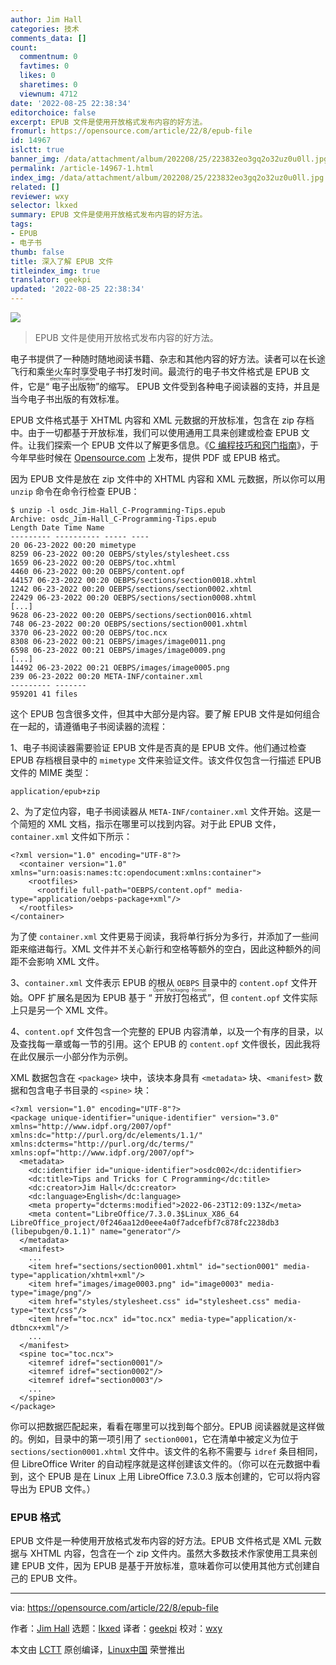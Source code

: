 ```yaml
---
author: Jim Hall
categories: 技术
comments_data: []
count:
  commentnum: 0
  favtimes: 0
  likes: 0
  sharetimes: 0
  viewnum: 4712
date: '2022-08-25 22:38:34'
editorchoice: false
excerpt: EPUB 文件是使用开放格式发布内容的好方法。
fromurl: https://opensource.com/article/22/8/epub-file
id: 14967
islctt: true
banner_img: /data/attachment/album/202208/25/223832eo3gq2o32uz0u0ll.jpg
permalink: /article-14967-1.html
index_img: /data/attachment/album/202208/25/223832eo3gq2o32uz0u0ll.jpg.thumb.jpg
related: []
reviewer: wxy
selector: lkxed
summary: EPUB 文件是使用开放格式发布内容的好方法。
tags:
- EPUB
- 电子书
thumb: false
title: 深入了解 EPUB 文件
titleindex_img: true
translator: geekpi
updated: '2022-08-25 22:38:34'
---
```


![](/data/attachment/album/202208/25/223832eo3gq2o32uz0u0ll.jpg)



> 
> EPUB 文件是使用开放格式发布内容的好方法。
> 
> 
> 


电子书提供了一种随时随地阅读书籍、杂志和其他内容的好方法。读者可以在长途飞行和乘坐火车时享受电子书打发时间。最流行的电子书文件格式是 EPUB 文件，它是“<ruby> 电子出版物 <rt>  electronic publication </rt></ruby>”的缩写。 EPUB 文件受到各种电子阅读器的支持，并且是当今电子书出版的有效标准。


EPUB 文件格式基于 XHTML 内容和 XML 元数据的开放标准，包含在 zip 存档中。由于一切都基于开放标准，我们可以使用通用工具来创建或检查 EPUB 文件。让我们探索一个 EPUB 文件以了解更多信息。《[C 编程技巧和窍门指南](https://opensource.com/downloads/guide-c-programming)》，于今年早些时候在 [Opensource.com](http://Opensource.com) 上发布，提供 PDF 或 EPUB 格式。


因为 EPUB 文件是放在 zip 文件中的 XHTML 内容和 XML 元数据，所以你可以用 `unzip` 命令在命令行检查 EPUB：



```
$ unzip -l osdc_Jim-Hall_C-Programming-Tips.epub 
Archive: osdc_Jim-Hall_C-Programming-Tips.epub
Length Date Time Name
--------- ---------- ----- ----
20 06-23-2022 00:20 mimetype
8259 06-23-2022 00:20 OEBPS/styles/stylesheet.css
1659 06-23-2022 00:20 OEBPS/toc.xhtml
4460 06-23-2022 00:20 OEBPS/content.opf
44157 06-23-2022 00:20 OEBPS/sections/section0018.xhtml
1242 06-23-2022 00:20 OEBPS/sections/section0002.xhtml
22429 06-23-2022 00:20 OEBPS/sections/section0008.xhtml
[...]
9628 06-23-2022 00:20 OEBPS/sections/section0016.xhtml
748 06-23-2022 00:20 OEBPS/sections/section0001.xhtml
3370 06-23-2022 00:20 OEBPS/toc.ncx
8308 06-23-2022 00:21 OEBPS/images/image0011.png
6598 06-23-2022 00:21 OEBPS/images/image0009.png
[...]
14492 06-23-2022 00:21 OEBPS/images/image0005.png
239 06-23-2022 00:20 META-INF/container.xml
--------- -------
959201 41 files

```

这个 EPUB 包含很多文件，但其中大部分是内容。要了解 EPUB 文件是如何组合在一起的，请遵循电子书阅读器的流程：


1、电子书阅读器需要验证 EPUB 文件是否真的是 EPUB 文件。他们通过检查 EPUB 存档根目录中的 `mimetype` 文件来验证文件。该文件仅包含一行描述 EPUB 文件的 MIME 类型：



```
application/epub+zip

```

2、为了定位内容，电子书阅读器从 `META-INF/container.xml` 文件开始。这是一个简短的 XML 文档，指示在哪里可以找到内容。对于此 EPUB 文件，`container.xml` 文件如下所示：



```
<?xml version="1.0" encoding="UTF-8"?>
  <container version="1.0" xmlns="urn:oasis:names:tc:opendocument:xmlns:container">
    <rootfiles>
      <rootfile full-path="OEBPS/content.opf" media-type="application/oebps-package+xml"/>
  </rootfiles>
</container>

```

为了使 `container.xml` 文件更易于阅读，我将单行拆分为多行，并添加了一些间距来缩进每行。XML 文件并不关心新行和空格等额外的空白，因此这种额外的间距不会影响 XML 文件。


3、`container.xml` 文件表示 EPUB 的根从 `OEBPS` 目录中的 `content.opf` 文件开始。OPF 扩展名是因为 EPUB 基于 “<ruby> 开放打包格式 <rt>  Open Packaging Format </rt></ruby>”，但 `content.opf` 文件实际上只是另一个 XML 文件。


4、`content.opf` 文件包含一个完整的 EPUB 内容清单，以及一个有序的目录，以及查找每一章或每一节的引用。这个 EPUB 的 `content.opf` 文件很长，因此我将在此仅展示一小部分作为示例。


XML 数据包含在 `<package>` 块中，该块本身具有 `<metadata>` 块、`<manifest>` 数据和包含电子书目录的 `<spine>` 块：



```
<?xml version="1.0" encoding="UTF-8"?>
<package unique-identifier="unique-identifier" version="3.0" xmlns="http://www.idpf.org/2007/opf" xmlns:dc="http://purl.org/dc/elements/1.1/" xmlns:dcterms="http://purl.org/dc/terms/" xmlns:opf="http://www.idpf.org/2007/opf">
  <metadata>
    <dc:identifier id="unique-identifier">osdc002</dc:identifier>
    <dc:title>Tips and Tricks for C Programming</dc:title>
    <dc:creator>Jim Hall</dc:creator>
    <dc:language>English</dc:language>
    <meta property="dcterms:modified">2022-06-23T12:09:13Z</meta>
    <meta content="LibreOffice/7.3.0.3$Linux_X86_64 LibreOffice_project/0f246aa12d0eee4a0f7adcefbf7c878fc2238db3 (libepubgen/0.1.1)" name="generator"/>
  </metadata>
  <manifest>
    ...
    <item href="sections/section0001.xhtml" id="section0001" media-type="application/xhtml+xml"/>
    <item href="images/image0003.png" id="image0003" media-type="image/png"/>
    <item href="styles/stylesheet.css" id="stylesheet.css" media-type="text/css"/>
    <item href="toc.ncx" id="toc.ncx" media-type="application/x-dtbncx+xml"/>
    ...
  </manifest>
  <spine toc="toc.ncx">
    <itemref idref="section0001"/>
    <itemref idref="section0002"/>
    <itemref idref="section0003"/>
    ...
  </spine>
</package>

```

你可以把数据匹配起来，看看在哪里可以找到每个部分。EPUB 阅读器就是这样做的。例如，目录中的第一项引用了 `section0001`，它在清单中被定义为位于 `sections/section0001.xhtml` 文件中。该文件的名称不需要与 `idref` 条目相同，但 LibreOffice Writer 的自动程序就是这样创建该文件的。（你可以在元数据中看到，这个 EPUB 是在 Linux 上用 LibreOffice 7.3.0.3 版本创建的，它可以将内容导出为 EPUB 文件。）


### EPUB 格式


EPUB 文件是一种使用开放格式发布内容的好方法。EPUB 文件格式是 XML 元数据与 XHTML 内容，包含在一个 zip 文件内。虽然大多数技术作家使用工具来创建 EPUB 文件，因为 EPUB 是基于开放标准，意味着你可以使用其他方式创建自己的 EPUB 文件。




---


via: <https://opensource.com/article/22/8/epub-file>


作者：[Jim Hall](https://opensource.com/users/jim-hall) 选题：[lkxed](https://github.com/lkxed) 译者：[geekpi](https://github.com/geekpi) 校对：[wxy](https://github.com/wxy)


本文由 [LCTT](https://github.com/LCTT/TranslateProject) 原创编译，[Linux中国](https://linux.cn/) 荣誉推出